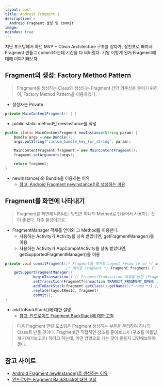 ```yaml
---
layout: post
title: Android Fragment 1
description: >
  Android Fragment 생성 및 commit
image: 
noindex: true
---
```


지난 포스팅에서 하던 MVP + Clean Architecture 구조를 잡다가,
삼천포로 빠져서 Fragment 만들고 commit하는데 시간을 다 써버렸다.
기왕 이렇게 된거 Fragment에 대해 이야기해보자.

Fragment의 생성: Factory Method Pattern
---------------------------------------
> Fragment를 생성하는 Class와 생성되는 Fragment 간의 의존성을 줄이기 위하여,
> Factory Method Pattern을 이용하였다.

- 생성자는 Private
```java
private MainContentFragment() { }
```


- public static method인 newInstance를 작성
```java
public static MainContentFragment newInstance(String param) {
	Bundle args = new Bundle();
	args.putString("custom_bundle_key_for_string", param);

	MainContentFragment fragment = new MainContentFragment();
	fragment.setArguments(args);

	return fragment;
}
```


* newInstance()와 Bundle을 이용하는 이유
  - [참고: Android Fragment newInstance()로 생성하는 이유][link-ref1]


Fragment를 화면에 나타내기
-------------------------
> Fragment를 화면에 나타내는 방법은 하나의 Method로 만들어서 사용하는 것이 좋겠다.
> 자주 쓸것이므로.


- FragmentManager 객체를 얻어와 그 Method를 이용한다.
  - 사용하는 Activity가 Activity를 상속 받았다면, getFragmentManager()를 이용
  - 사용하는 Activity가 AppCompatActivity를 상속 받았다면, getSupportedFragmentManager()를 이용
```java
private void commitFragment(/* Fragment를 배치할 Layout resource id */ int layoutResId,
							/* 배치할 Fragment */ Fragment fragment) {
	getSupportFragmentManager()
			.beginTransaction() // FragmentTransaction 객체를 반환 (Fragment 나타낼 때마다 call)
			.setTransition(FragmentTransaction.TRANSIT_FRAGMENT_OPEN) // 전환 효과
			.addToBackStack(fragment.getClass().getName()/* name */) // 현재 Fragment의 위에 쌓고 싶다면
			.replace(layoutResId, fragment)
			.commit();
}
```


- addToBackStack()에 대한 설명
  - [참고: 안드로이드 Fragment BackStack에 대한 고찰][link-ref2]


> 다음 Fragment 관련 포스팅은 Fragment 생성하는 부분을 분리하여 하나의 Class로 만들 것이다.
> Fragment간 직접적인 참조를 줄여보고자 (구조를 아름답게 가져가보고자) 하려고 하는데,
> 어떤 방향으로 가는 것이 좋을지 고민해보아야겠다.


참고 사이트
-----------
* [Android Fragment newInstance()로 생성하는 이유][link-ref1]
* [안드로이드 Fragment BackStack에 대한 고찰][link-ref2]

[link-ref1]: https://m.blog.naver.com/tpgns8488/220989078813
[link-ref2]: https://soulduse.tistory.com/23
